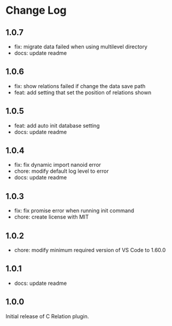 # Change Log

## 1.0.7

- fix: migrate data failed when using multilevel directory
- docs: update readme

## 1.0.6

- fix: show relations failed if change the data save path
- feat: add setting that set the position of relations shown

## 1.0.5

- feat: add auto init database setting
- docs: update readme

## 1.0.4

- fix: fix dynamic import nanoid error
- chore: modify default log level to error
- docs: update readme

## 1.0.3

- fix: fix promise error when running init command
- chore: create license with MIT

## 1.0.2

- chore: modify minimum required version of VS Code to 1.60.0

## 1.0.1

- docs: update readme

## 1.0.0

Initial release of C Relation plugin.
